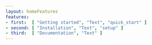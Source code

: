 ```yaml
---
layout: homeFeatures
features:
- first:  [ "Getting started", "Text", "quick_start" ]
- second: [ "Installation", "Text", "setup" ]
- third:  [ "Documentation", "Text" ]
---
```


